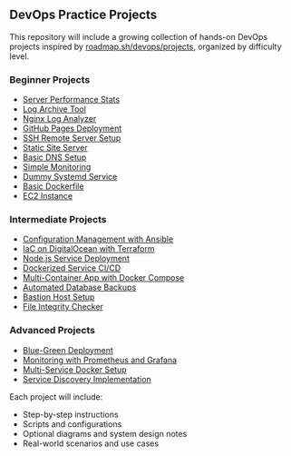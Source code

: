 ## DevOps Practice Projects

This repository will include a growing collection of hands-on DevOps projects inspired by [roadmap.sh/devops/projects](https://roadmap.sh/devops/projects), organized by difficulty level.

### Beginner Projects

- [Server Performance Stats](https://roadmap.sh/projects/server-performance-stats)
- [Log Archive Tool](https://roadmap.sh/projects/log-archive-tool)
- [Nginx Log Analyzer](https://roadmap.sh/projects/nginx-log-analyzer)
- [GitHub Pages Deployment](https://roadmap.sh/projects/github-pages-deployment)
- [SSH Remote Server Setup](https://roadmap.sh/projects/ssh-remote-server-setup)
- [Static Site Server](https://roadmap.sh/projects/static-site-server)
- [Basic DNS Setup](https://roadmap.sh/projects/basic-dns-setup)
- [Simple Monitoring](https://roadmap.sh/projects/simple-monitoring)
- [Dummy Systemd Service](https://roadmap.sh/projects/dummy-systemd-service)
- [Basic Dockerfile](https://roadmap.sh/projects/basic-dockerfile)
- [EC2 Instance](https://roadmap.sh/projects/ec2-instance)

### Intermediate Projects

- [Configuration Management with Ansible](https://roadmap.sh/projects/configuration-management)
- [IaC on DigitalOcean with Terraform](https://roadmap.sh/projects/iac-on-digitalocean)
- [Node.js Service Deployment](https://roadmap.sh/projects/nodejs-service-deployment)
- [Dockerized Service CI/CD](https://roadmap.sh/projects/dockerized-service)
- [Multi-Container App with Docker Compose](https://roadmap.sh/projects/multi-container-application)
- [Automated Database Backups](https://roadmap.sh/projects/automated-db-backups)
- [Bastion Host Setup](https://roadmap.sh/projects/bastion-host)
- [File Integrity Checker](https://roadmap.sh/projects/file-integrity-checker)

### Advanced Projects

- [Blue-Green Deployment](https://roadmap.sh/projects/blue-green-deployment)
- [Monitoring with Prometheus and Grafana](https://roadmap.sh/projects/prometheus-and-grafana)
- [Multi-Service Docker Setup](https://roadmap.sh/projects/multi-service-application)
- [Service Discovery Implementation](https://roadmap.sh/projects/service-discovery)

Each project will include:

- Step-by-step instructions  
- Scripts and configurations  
- Optional diagrams and system design notes  
- Real-world scenarios and use cases
